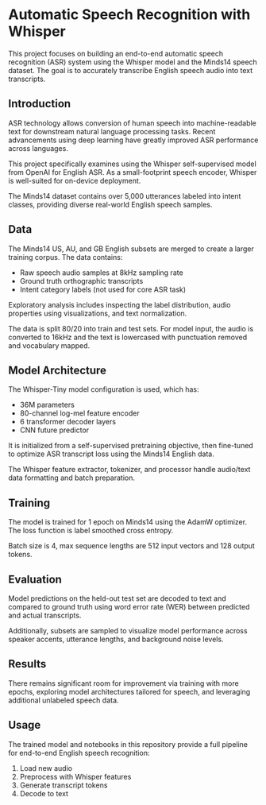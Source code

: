 # Automatic Speech Recognition with Whisper

This project focuses on building an end-to-end automatic speech recognition (ASR) system using the Whisper model and the Minds14 speech dataset. The goal is to accurately transcribe English speech audio into text transcripts.

## Introduction 

ASR technology allows conversion of human speech into machine-readable text for downstream natural language processing tasks. Recent advancements using deep learning have greatly improved ASR performance across languages.

This project specifically examines using the Whisper self-supervised model from OpenAI for English ASR. As a small-footprint speech encoder, Whisper is well-suited for on-device deployment.

The Minds14 dataset contains over 5,000 utterances labeled into intent classes, providing diverse real-world English speech samples.

## Data

The Minds14 US, AU, and GB English subsets are merged to create a larger training corpus. The data contains:

- Raw speech audio samples at 8kHz sampling rate
- Ground truth orthographic transcripts  
- Intent category labels (not used for core ASR task)

Exploratory analysis includes inspecting the label distribution, audio properties using visualizations, and text normalization.

The data is split 80/20 into train and test sets. For model input, the audio is converted to 16kHz and the text is lowercased with punctuation removed and vocabulary mapped.

## Model Architecture

The Whisper-Tiny model configuration is used, which has:

- 36M parameters
- 80-channel log-mel feature encoder 
- 6 transformer decoder layers
- CNN future predictor

It is initialized from a self-supervised pretraining objective, then fine-tuned to optimize ASR transcript loss using the Minds14 English data.

The Whisper feature extractor, tokenizer, and processor handle audio/text data formatting and batch preparation.

## Training

The model is trained for 1 epoch on Minds14 using the AdamW optimizer. The loss function is label smoothed cross entropy. 
           
Batch size is 4, max sequence lengths are 512 input vectors and 128 output tokens.

## Evaluation

Model predictions on the held-out test set are decoded to text and compared to ground truth using word error rate (WER) between predicted and actual transcripts.

Additionally, subsets are sampled to visualize model performance across speaker accents, utterance lengths, and background noise levels.

## Results

There remains significant room for improvement via training with more epochs, exploring model architectures tailored for speech, and leveraging additional unlabeled speech data.

## Usage

The trained model and notebooks in this repository provide a full pipeline for end-to-end English speech recognition:

1. Load new audio
2. Preprocess with Whisper features 
3. Generate transcript tokens
4. Decode to text